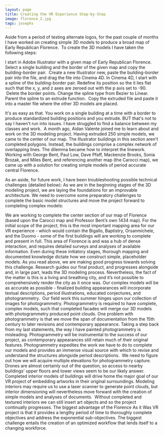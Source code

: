 ```yaml
---
layout: page
title: Creating the VR Experience Step-by-Step
image: florence_2.jpg
tags: josephs
---
```


Aside from a period of testing alternate logos, for the past couple of months I have worked on creating simple 3D models to produce a broad map of Early Republican Florence. 
To create the 3D models I have taken the following steps:
<!--more-->
I start in Adobe Illustrator with a given map of Early Republican Florence. 
Select a single building and the border of the given map and copy the building-border pair. 
Create a new Illustrator new, paste the building-border pair into the file, and drag the file into Cinema 4D.
In Cinema 4D, I start with a spline of the building-border pair.
Redefine its position so the it lies flat such that the x, y, and z axes are zeroed out with the p axis set to -90. 
 Delete the border points.
Change the spline type from Bezier to Linear. 
Parent the spline to an extrude function. 
Copy the extruded file and paste it into a master file where the other 3D models are placed.

It's as easy as that. You work on a single building at a time with a border to produce standardized building positions and you extrude. BUT that's not to say I haven't run into issues.
I have struggled to find a balance between my classes and work. 
A month ago, Aidan Valente joined me to learn about and work on the 3D modeling project.
Having extruded 250 simple models, we came to the center of our map. The Illustrator buildings in this section aren't completed polygons. Instead, the buildings comprise a complex network of overlapping lines. The dilemma became how to interpret the linework. 
Working with George Bent, Paul Low, Dave Pfaff, Mackenzie Brooks, Sonia Brozak, and Miles Bent, and referencing another map (the Carocci map), we came up with a solution for creating simple models of period accurate central Florence. 

As an aside, for future work, I have been troubleshooting possible technical challenges (detailed below):
As we are in the beginning stages of the 3D modeling project, we are laying the foundations for an improvable architecture. We need to overcome some preparatory challenges to complete the basic model structures and move the project forward to completing complex models:

We are working to complete the center section of our map of Florence (based upon the Carocci map and Professor Bent’s own 1434 map). For the initial scope of the project, this is the most important mapping area for our VR experience - which would contain the Bigallo, Baptistry, Orsanmichele, and the Duomo - some of the first buildings will are working to complete and present in full. This area of Florence is and was a hub of dense interaction, and requires detailed surveys and analyses of available information. Even during these initiatory stages, thorough mapping and documented knowledge dictate how we construct simple, placeholder models.
As you read above, we are making good progress towards solving this challenge.
Research guides our final product, and progresses alongside and, in large part, leads the 3D modeling process. Nevertheless, the fact of the matter is this is a living and breathing city, and it’s not possible to comprehensively render the city as it once was. Our complex models will be as accurate as possible - finalized building appearances will incorporate textual descriptions, period illustrations, educated conjectures, and photogrammetry. 
Our field work this summer hinges upon our collection of images for photogrammetry. Photogrammetry is required to have complete, complex models, such that completed facades will merge our 3D models with photogrammetry produced point clouds. One problem with photogrammetry is that we move the span of documentation from the 15th century to later revisions and contemporary appearance. Taking a step back from my last statements, the way I have painted photogrammetry is misleading. Photogrammetry will be instrumental to the success of our project, as contemporary appearances still retain much of their original features. Photogrammetry expedites the work we have to do to complete our models and provides an immense visual source with which to revise and understand the structures alongside period descriptions. 
We need to figure out how we will acquire multiple elevations for photogrammetry capture. Drones are almost certainly out of the question, so access to nearby buildings' upper floors and tower views seem to be our likely answer.
Completed interior models of buildings will drive home the major goal of our VR project of embedding artworks in their original surroundings. Modeling interiors may require us to use a laser scanner to generate point clouds, but interior dimensioning will nevertheless move forward with the creation of simple models and analyses of documents. 
Without completed and textured interiors we can still insert art objects and so the project continually progresses.
The biggest advantage of the Florence As it Was VR project is that it provides a lengthy period of time to thoroughly complete objectives and address the exponential sub-objectives. The biggest challenge entails the creation of an optimized workflow that lends itself to a changing workforce.
